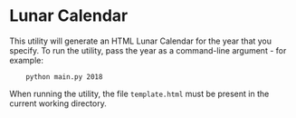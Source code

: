 # Lunar Calendar

This utility will generate an HTML Lunar Calendar for the year that you specify.
To run the utility, pass the year as a command-line argument - for example:

```
    python main.py 2018
```
When running the utility, the file `template.html` must be present in the current working directory.
